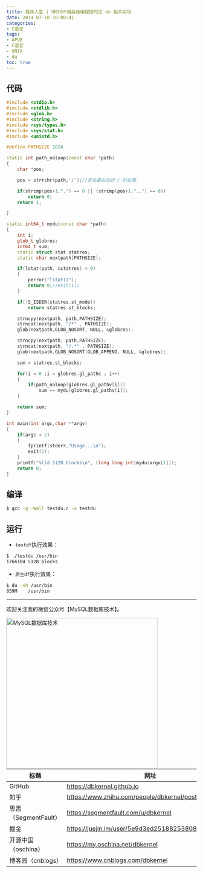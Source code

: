 ```yaml
---
title: 程序人生 | UNIX环境高级编程技巧之 du 指令实现
date: 2014-07-10 10:00:41
categories:
- C语言
tags:
- APUE
- C语言
- UNIX
- du
toc: true
---
```


<!-- more -->

## 代码

```cpp
#include <stdio.h>
#include <stdlib.h>
#include <glob.h>
#include <string.h>
#include <sys/types.h>
#include <sys/stat.h>
#include <unistd.h>

#define PATHSIZE 1024

static int path_noloop(const char *path)
{
    char *pos;

    pos = strrchr(path,'/');//定位最右边的'/'的位置

    if(strcmp(pos+1,".") == 0 || (strcmp(pos+1,"..") == 0))
        return 0;
    return 1;

}

static int64_t mydu(const char *path)
{
    int i;
    glob_t globres;
    int64_t sum;
    static struct stat statres;
    static char nextpath[PATHSIZE];

    if(lstat(path, &statres) < 0)
    {
        perror("lstat()");
        return 0;//exit(1);
    }

    if(!S_ISDIR(statres.st_mode))
        return statres.st_blocks;

    strncpy(nextpath, path,PATHSIZE);
    strncat(nextpath, "/*" , PATHSIZE);
    glob(nextpath,GLOB_NOSORT, NULL, &globres);

    strncpy(nextpath, path,PATHSIZE);
    strncat(nextpath, "/.*" , PATHSIZE);
    glob(nextpath,GLOB_NOSORT|GLOB_APPEND, NULL, &globres);

    sum = statres.st_blocks;

    for(i = 0 ;i < globres.gl_pathc ; i++)
    {
        if(path_noloop(globres.gl_pathv[i]))
            sum += mydu(globres.gl_pathv[i]);
    }

    return sum;
}

int main(int argc,char **argv)
{
    if(argc < 2)
    {
        fprintf(stderr,"Usage...\n");
        exit(1);
    }
    printf("%lld 512B blocks\n", (long long int)mydu(argv[1]));
    return 0;
}
```

## 编译

```bash
$ gcc -g -Wall testdu.c -o testdu
```

## 运行

- `testdf`执行效果：
```bash
$ ./testdu /usr/bin
1766184 512B blocks
```
- `原生df`执行效果：
```bash
$ du -sh /usr/bin
859M	/usr/bin
```

----

欢迎关注我的微信公众号【MySQL数据库技术】。

<img src="https://dbkernel-1306518848.cos.ap-beijing.myqcloud.com/wechat/my-wechat-official-account.png" width="400" height="400" alt="MySQL数据库技术" align="left"/>

| 标题                 | 网址                                                  |
| -------------------- | ----------------------------------------------------- |
| GitHub               | https://dbkernel.github.io                            |
| 知乎                 | https://www.zhihu.com/people/dbkernel/posts           |
| 思否（SegmentFault） | https://segmentfault.com/u/dbkernel                   |
| 掘金                 | https://juejin.im/user/5e9d3ed251882538083fed1f/posts |
| 开源中国（oschina）  | https://my.oschina.net/dbkernel                       |
| 博客园（cnblogs）    | https://www.cnblogs.com/dbkernel                      |
